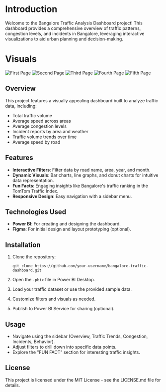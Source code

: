 # Introduction
Welcome to the Bangalore Traffic Analysis Dashboard project! This dashboard provides a comprehensive overview of traffic patterns, congestion levels, and incidents in Bangalore, leveraging interactive visualizations to aid urban planning and decision-making.

# Visuals
![First Page](https://github.com/user-attachments/assets/84508632-4f20-46fe-81ab-7f03364c443a)
![Second Page](https://github.com/user-attachments/assets/af67957d-c876-4e19-b14c-8fce8d687eeb)
![Third Page](https://github.com/user-attachments/assets/0b4162fd-41cd-47e1-a06e-217927ba9a69)
![Fourth Page](https://github.com/user-attachments/assets/70ce6276-9cd0-4892-8292-7fdd49ba8244)
![Fifth Page](https://github.com/user-attachments/assets/61a84baa-367d-4f63-82ea-6b4a00abbeef)

## Overview

This project features a visually appealing dashboard built to analyze traffic data, including:

- Total traffic volume
- Average speed across areas
- Average congestion levels
- Incident reports by area and weather
- Traffic volume trends over time
- Average speed by road

## Features

- **Interactive Filters**: Filter data by road name, area, year, and month.
- **Dynamic Visuals**: Bar charts, line graphs, and donut charts for intuitive data representation.
- **Fun Facts**: Engaging insights like Bangalore's traffic ranking in the TomTom Traffic Index.
- **Responsive Design**: Easy navigation with a sidebar menu.

## Technologies Used

- **Power BI**: For creating and designing the dashboard.
- **Figma**: For initial design and layout prototyping (optional).

## Installation

1. Clone the repository:

   ```
   git clone https://github.com/your-username/bangalore-traffic-dashboard.git
   ```

2. Open the `.pbix` file in Power BI Desktop.

3. Load your traffic dataset or use the provided sample data.

4. Customize filters and visuals as needed.

5. Publish to Power BI Service for sharing (optional).

## Usage

- Navigate using the sidebar (Overview, Traffic Trends, Congestion, Incidents, Behavior).
- Adjust filters to drill down into specific data points.
- Explore the "FUN FACT" section for interesting traffic insights.

## License

This project is licensed under the MIT License - see the LICENSE.md file for details.


